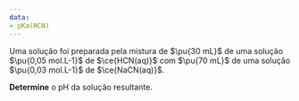 ```yaml
---
data:
- pKa(HCN)
---
```


Uma solução foi preparada pela mistura de $\pu{30 mL}$ de uma solução $\pu{0,05 mol.L-1}$ de $\ce{HCN(aq)}$ com $\pu{70 mL}$ de uma solução $\pu{0,03 mol.L-1}$ de $\ce{NaCN(aq)}$.

**Determine** o $\mathrm{pH}$ da solução resultante.
